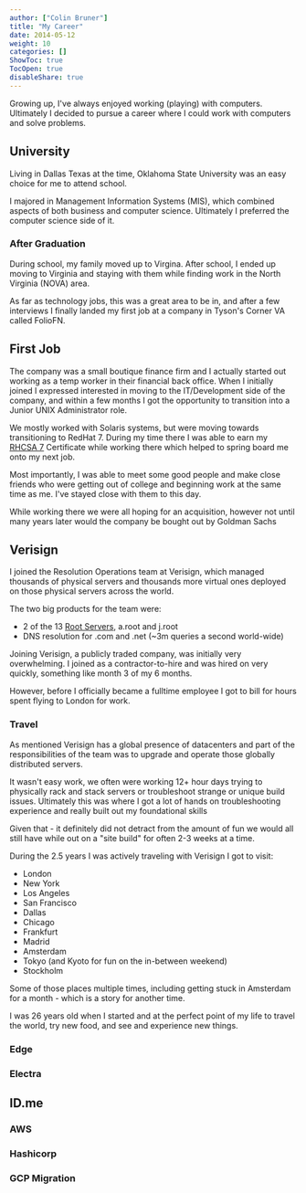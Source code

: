 ```yaml
---
author: ["Colin Bruner"]
title: "My Career"
date: 2014-05-12
weight: 10
categories: []
ShowToc: true
TocOpen: true
disableShare: true
---
```


Growing up, I've always enjoyed working (playing) with computers. Ultimately I decided to pursue a career where I could work with computers and solve problems.

## University

Living in Dallas Texas at the time, Oklahoma State University was an easy choice for me to attend school.

I majored in Management Information Systems (MIS), which combined aspects of both business and computer science. Ultimately I preferred the computer science side of it.

### After Graduation

During school, my family moved up to Virgina. After school, I ended up moving to Virginia and staying with them while finding work in the North Virginia (NOVA) area.

As far as technology jobs, this was a great area to be in, and after a few interviews I finally landed my first job at a company in Tyson's Corner VA called FolioFN.

## First Job

The company was a small boutique finance firm and I actually started out working as a temp worker in their financial back office. When I initially joined I expressed interested in moving to the IT/Development side of the company, and within a few months I got the opportunity to transition into a Junior UNIX Administrator role.

We mostly worked with Solaris systems, but were moving towards transitioning to RedHat 7. During my time there I was able to earn my [RHCSA 7][rhcsa] Certificate while working there which helped to spring board me onto my next job.

Most importantly, I was able to meet some good people and make close friends who were getting out of college and beginning work at the same time as me. I've stayed close with them to this day.

While working there we were all hoping for an acquisition, however not until many years later would the company be bought out by Goldman Sachs

## Verisign

I joined the Resolution Operations team at Verisign, which managed thousands of physical servers and thousands more virtual ones deployed on those physical servers across the world.

The two big products for the team were:

- 2 of the 13 [Root Servers][root], a.root and j.root
- DNS resolution for .com and .net (~3m queries a second world-wide)

Joining Verisign, a publicly traded company, was initially very overwhelming. I joined as a contractor-to-hire and was hired on very quickly, something like month 3 of my 6 months.

However, before I officially became a fulltime employee I got to bill for hours spent flying to London for work.

### Travel

As mentioned Verisign has a global presence of datacenters and part of the responsibilities of the team was to upgrade and operate those globally distributed servers.

It wasn't easy work, we often were working 12+ hour days trying to physically rack and stack servers or troubleshoot strange or unique build issues. Ultimately this was where I got a lot of hands on troubleshooting experience and really built out my foundational skills

Given that - it definitely did not detract from the amount of fun we would all still have while out on a "site build" for often 2-3 weeks at a time.

During the 2.5 years I was actively traveling with Verisign I got to visit:

- London
- New York
- Los Angeles
- San Francisco
- Dallas
- Chicago
- Frankfurt
- Madrid
- Amsterdam
- Tokyo (and Kyoto for fun on the in-between weekend)
- Stockholm

Some of those places multiple times, including getting stuck in Amsterdam for a month - which is a story for another time.

I was 26 years old when I started and at the perfect point of my life to travel the world, try new food, and see and experience new things.

### Edge

### Electra

## ID.me

### AWS

### Hashicorp

### GCP Migration

[rhcsa]: https://rhtapps.redhat.com/verify?certId=160-041-406
[root]: https://root-servers.org/
